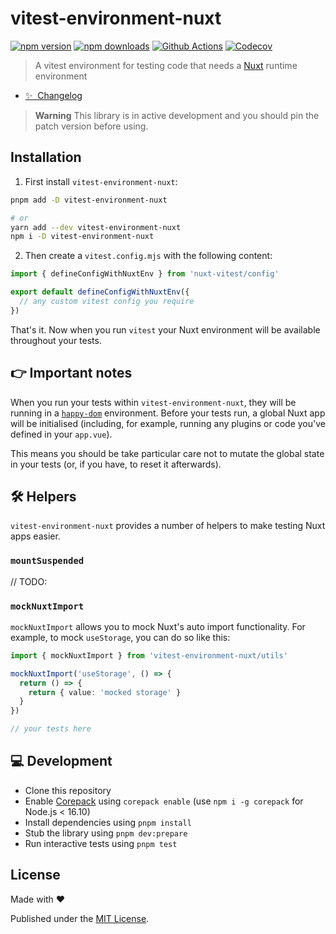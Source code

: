 # vitest-environment-nuxt

[![npm version][npm-version-src]][npm-version-href]
[![npm downloads][npm-downloads-src]][npm-downloads-href]
[![Github Actions][github-actions-src]][github-actions-href]
[![Codecov][codecov-src]][codecov-href]

> A vitest environment for testing code that needs a [Nuxt](https://nuxt.com) runtime environment

- [✨ &nbsp;Changelog](https://github.com/danielroe/vitest-environment-nuxt/blob/main/CHANGELOG.md)

> **Warning**
> This library is in active development and you should pin the patch version before using.

## Installation

1. First install `vitest-environment-nuxt`:

```bash
pnpm add -D vitest-environment-nuxt

# or
yarn add --dev vitest-environment-nuxt
npm i -D vitest-environment-nuxt
```

2. Then create a `vitest.config.mjs` with the following content:

```js
import { defineConfigWithNuxtEnv } from 'nuxt-vitest/config'

export default defineConfigWithNuxtEnv({
  // any custom vitest config you require
})
```

That's it. Now when you run `vitest` your Nuxt environment will be available throughout your tests.

## 👉 Important notes

When you run your tests within `vitest-environment-nuxt`, they will be running in a [`happy-dom`](https://github.com/capricorn86/happy-dom) environment. Before your tests run, a global Nuxt app will be initialised (including, for example, running any plugins or code you've defined in your `app.vue`).

This means you should be take particular care not to mutate the global state in your tests (or, if you have, to reset it afterwards).

## 🛠️ Helpers

`vitest-environment-nuxt` provides a number of helpers to make testing Nuxt apps easier.

### `mountSuspended`

// TODO:

### `mockNuxtImport`

`mockNuxtImport` allows you to mock Nuxt's auto import functionality. For example, to mock `useStorage`, you can do so like this:

```ts
import { mockNuxtImport } from 'vitest-environment-nuxt/utils'

mockNuxtImport('useStorage', () => {
  return () => {
    return { value: 'mocked storage' }
  }
})

// your tests here
```

## 💻 Development

- Clone this repository
- Enable [Corepack](https://github.com/nodejs/corepack) using `corepack enable` (use `npm i -g corepack` for Node.js < 16.10)
- Install dependencies using `pnpm install`
- Stub the library using `pnpm dev:prepare`
- Run interactive tests using `pnpm test`

## License

Made with ❤️

Published under the [MIT License](./LICENCE).

<!-- Badges -->

[npm-version-src]: https://img.shields.io/npm/v/vitest-environment-nuxt?style=flat-square
[npm-version-href]: https://npmjs.com/package/vitest-environment-nuxt
[npm-downloads-src]: https://img.shields.io/npm/dm/vitest-environment-nuxt?style=flat-square
[npm-downloads-href]: https://npmjs.com/package/vitest-environment-nuxt
[github-actions-src]: https://img.shields.io/github/actions/workflow/status/danielroe/vitest-environment-nuxt/ci.yml?branch=main&style=flat-square
[github-actions-href]: https://github.com/danielroe/vitest-environment-nuxt/actions?query=workflow%3Aci
[codecov-src]: https://img.shields.io/codecov/c/gh/danielroe/vitest-environment-nuxt/main?style=flat-square
[codecov-href]: https://codecov.io/gh/danielroe/vitest-environment-nuxt
